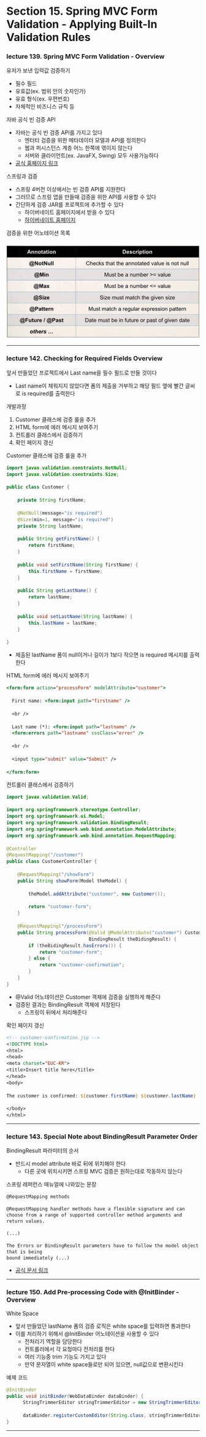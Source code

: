 # Section 15. Spring MVC Form Validation - Applying Built-In Validation Rules

### lecture 139. Spring MVC Form Validation - Overview

유저가 보낸 입력값 검증하기
* 필수 필드
* 유효값(ex. 범위 안의 숫자인가)
* 유효 형식(ex. 우편번호)
* 자체적인 비즈니스 규칙 등

자바 공식 빈 검증 API
* 자바는 공식 빈 검증 API를 가지고 있다
  - 엔터티 검증을 위한 메타데이터 모델과 API를 정의한다
  - 웹과 퍼시스턴스 계층 어느 한쪽에 엮이지 않는다
  - 서버와 클라이언트(ex. JavaFX, Swing) 모두 사용가능하다
* <a href="http://www.beanvalidation.org" >공식 홈페이지 링크</a>

스프링과 검증
* 스프링 4버전 이상에서는 빈 검증 API를 지원한다
* 그러므로 스프링 앱을 만들때 검증을 위한 API를 사용할 수 있다
* 간단하게 검증 JAR를 프로젝트에 추가할 수 있다
  - 하이버네이트 홈페이지에서 받을 수 있다
  - <a href="http://www.hibernate.org">하이버네이트 홈페이지</a>

검증을 위한 어노테이션 목록
### ![form_validation](./img/form_validation.jpg)

---

### lecture 142. Checking for Required Fields Overview

앞서 만들었던 프로젝트에서 Last name을 필수 필드로 만들 것이다
* Last name이 채워지지 않았다면 폼의 제출을 거부하고 해당 필드 옆에 빨간 글씨로 is required를 출력한다

개발과정
1. Customer 클래스에 검증 룰을 추가
2. HTML form에 에러 메시지 보여주기
3. 컨트롤러 클래스에서 검증하기
4. 확인 페이지 갱신

Customer 클래스에 검증 룰을 추가
```java
import javax.validation.constraints.NotNull;
import javax.validation.constraints.Size;

public class Customer {

	private String firstName;
	
	@NotNull(message="is required")
	@Size(min=1, message="is required")
	private String lastName;

	public String getFirstName() {
		return firstName;
	}

	public void setFirstName(String firstName) {
		this.firstName = firstName;
	}

	public String getLastName() {
		return lastName;
	}

	public void setLastName(String lastName) {
		this.lastName = lastName;
	}
		
}
```
* 제출된 lastName 폼이 null이거나 길이가 1보다 작으면 is required 메시지를 출력한다

HTML form에 에러 메시지 보여주기
```jsp
<form:form action="processForm" modelAttribute="customer">

  First name: <form:input path="firstname" />
  
  <br />
  
  Last name (*): <form:input path="lastname" />
  <form:errors path="lastname" cssClass="error" />

  <br />
  
  <input type="submit" value="Submit" />
  
</form:form>
```

컨트롤러 클래스에서 검증하기
```java
import javax.validation.Valid;

import org.springframework.stereotype.Controller;
import org.springframework.ui.Model;
import org.springframework.validation.BindingResult;
import org.springframework.web.bind.annotation.ModelAttribute;
import org.springframework.web.bind.annotation.RequestMapping;

@Controller
@RequestMapping("/customer")
public class CustomerController {
	
	@RequestMapping("/showForm")
	public String showForm(Model theModel) {
		
		theModel.addAttribute("customer", new Customer());
		
		return "customer-form";
	}

	@RequestMapping("/processForm")
	public String processForm(@Valid @ModelAttribute("customer") Customer theCustomer,
			                  BindingResult theBidingResult) {
		if (theBidingResult.hasErrors()) {
			return "customer-form";
		} else {
			return "customer-confirmation";
		}
	}
}

```
* @Valid 어노테이션은 Customer 객체에 검증을 실행하게 해준다
* 검증된 결과는 BindingResult 객체에 저장된다
  - 스프링이 뒤에서 처리해준다

확인 페이지 갱신
```jsp
<!-- customer-confirmation.jsp -->
<!DOCTYPE html>
<html>
<head>
<meta charset="EUC-KR">
<title>Insert title here</title>
</head>
<body>

The customer is confirmed: ${customer.firstName} ${customer.lastName}

</body>
</html>
```

---

### lecture 143. Special Note about BindingResult Parameter Order

BindingResult 파라미터의 순서
* 반드시 model attribute 바로 뒤에 위치해야 한다
  - 다른 곳에 위치시키면 스프링 MVC 검증은 원하는대로 작동하지 않는다

스프링 레퍼런스 매뉴얼에 나와있는 문장
```text
@RequestMapping methods

@RequestMapping handler methods have a flexible signature and can choose from a range of supported controller method arguments and return values.

(...)

The Errors or BindingResult parameters have to follow the model object that is being
bound immediately (...)
```
* <a href="https://docs.spring.io/spring/docs/current/spring-framework-reference/web.html#mvc-ann-methods">공식 문서 링크</a>

---

### lecture 150. Add Pre-processing Code with @InitBinder - Overview

White Space
* 앞서 만들었던 lastName 폼의 검증 로직은 white space를 입력하면 통과한다
* 이를 처리하기 위해서 @InitBinder 어노테이션을 사용할 수 있다
  - 전처리기 역할을 담당한다
  - 컨트롤러에서 각 요청마다 전처리를 한다
  - 여러 기능중 trim 기능도 가지고 있다
  - 만약 문자열이 white space들로만 되어 있으면, null값으로 변환시킨다

예제 코드
```java
@InitBinder
public void initBinder(WebDataBinder dataBinder) {
	  StringTrimmerEditor stringTrimmerEditor = new StringTrimmerEditor(true);
	  
	  dataBinder.registerCustomEditor(String.class, stringTrimmerEditor);
}
```

---